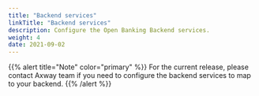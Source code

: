 ```yaml
---
title: "Backend services"
linkTitle: "Backend services"
description: Configure the Open Banking Backend services.
weight: 4
date: 2021-09-02
---
```


{{% alert title="Note" color="primary" %}}
For the current release, please contact Axway team if you need to configure the backend services to map to your backend.
{{% /alert %}}

<!--

TODO

  -->